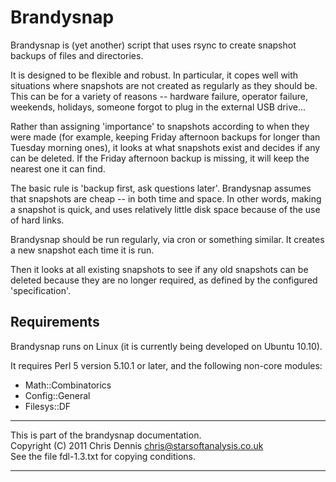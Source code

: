 Brandysnap
==========

Brandysnap is (yet another) script that uses rsync to create snapshot
backups of files and directories.

It is designed to be flexible and robust.  In particular, it copes well
with situations where snapshots are not created as regularly as they
should be.  This can be for a variety of reasons -- hardware failure,
operator failure, weekends, holidays, someone forgot to plug in the 
external USB drive...

Rather than assigning 'importance' to snapshots according to when they
were made (for example, keeping Friday afternoon backups for longer
than Tuesday morning ones), it looks at what snapshots exist and 
decides if any can be deleted.  If the Friday afternoon backup is
missing, it will keep the nearest one it can find.

The basic rule is 'backup first, ask questions later'.  Brandysnap 
assumes that snapshots are cheap -- in both time and space.  In other 
words, making a snapshot is quick, and uses relatively little disk 
space because of the use of hard links.

Brandysnap should be run regularly, via cron or something similar.  It 
creates a new snapshot each time it is run.

Then it looks at all existing snapshots to see if any old
snapshots can be deleted because they are no longer required, as
defined by the configured 'specification'.  

Requirements
------------

Brandysnap runs on Linux (it is currently being developed on Ubuntu 10.10).

It requires Perl 5 version 5.10.1 or later, and the following non-core modules:

* Math::Combinatorics	
* Config::General
* Filesys::DF

**************************************************************
This is part of the brandysnap documentation.<br>
Copyright (C) 2011  Chris Dennis  chris@starsoftanalysis.co.uk<br>
See the file fdl-1.3.txt for copying conditions.
**************************************************************
 
